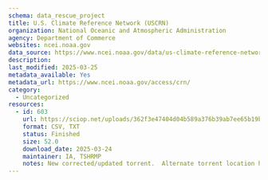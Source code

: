 ```yaml
---
schema: data_rescue_project 
title: U.S. Climate Reference Network (USCRN)
organization: National Oceanic and Atmospheric Administration
agency: Department of Commerce
websites: ncei.noaa.gov
data_source: https://www.ncei.noaa.gov/data/us-climate-reference-network/
description: 
last_modified: 2025-03-25
metadata_available: Yes
metadata_url: https://www.ncei.noaa.gov/access/crn/
category:
  - Uncategorized
resources:
  - id: 603
    url: https://sciop.net/uploads/362f3e47404d04b589a376b39ab7ee65b19b873d
    format: CSV, TXT
    status: Finished
    size: 52.0
    download_date: 2025-03-24
    maintainer: IA, TSHRMP
    notes: New corrected/updated torrent.  Alternate torrent location https//academictorrents.com/details/362f3e47404d04b589a376b39ab7ee65b19b873d
---
```

